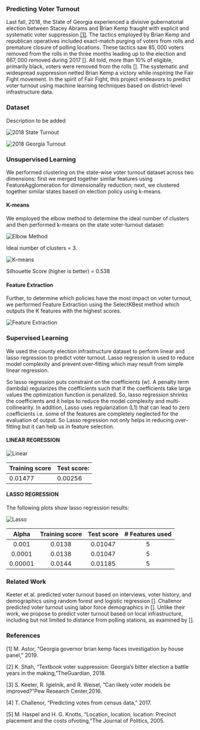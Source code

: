 ### Predicting Voter Turnout

Last fall, 2018, the State of Georgia experienced a divisive gubernatorial election between Stacey Abrams and Brian Kemp fraught with explicit and systematic voter suppression [[1]](https://www.nytimes.com/2019/03/06/us/politics/governor-brian-kemp-voter-suppression.html?partner=IFTTT). The tactics employed by Brian Kemp and republican operatives included exact-match purging of voters from rolls and premature closure of polling locations. These tactics saw $85,000$ voters removed from the rolls in the three months leading up to the election and $667,000$ removed during 2017 [[]](). All told, more than 10% of eligible, primarily black, voters were removed from the rolls [[]](). The systematic and widespread suppression netted Brian Kemp a victory while inspiring the Fair Fight movement. In the spirit of Fair Fight, this project endeavors to predict voter turnout using machine learning techniques based on district-level infrastructure data.

### Dataset
<!---
![2018 Turnout for Most USA Counties](plots/Choropleth/counties.png)-->

Description to be added
  
![2018 State Turnout](plots/Choropleth/usa.png) 

![2018 Georgia Turnout](plots/Choropleth/GA.png)



### Unsupervised Learning

We performed clustering on the state-wise voter turnout dataset across two dimensions: first we merged together similar features using FeatureAgglomeration for dimensionality reduction; next, we clustered together similar states based on election policy using k-means.

#### K-means

We employed the elbow method to determine the ideal number of clusters and then performed k-means on the state voter-turnout dataset:

![Elbow Method](plots/Kmeans/output_6_0.png)

Ideal number of clusters = 3.

![K-means](plots/Kmeans/newplot.png)

Silhouette Score (higher is better) = 0.538

#### Feature Extraction

Further, to determine which policies have the most impact on voter turnout, we performed Feature Extraction using the SelectKBest method which outputs the K features with the highest scores.

![Feature Extraction](plots/Kmeans/output_10_0.png)

### Supervised Learning

We used the county election infrastructure dataset to perform linear and lasso regression to predict voter turnout.
Lasso regression is used to reduce model complexity and prevent over-fitting which may result from simple linear regression.

So lasso regression puts constraint on the coefficients (w). A penalty term (lambda) regularizes the coefficients such that if the coefficients take large values the optimization function is penalized. So, lasso regression shrinks the coefficients and it helps to reduce the model complexity and multi-collinearity. In addition, Lasso uses regularization (L1) that can lead to zero coefficients i.e. some of the features are completely neglected for the evaluation of output. So Lasso regression not only helps in reducing over-fitting but it can help us in feature selection.

#### LINEAR REGRESSION

![Linear](plots/Linear_Lasso_Ridge/LinearRegression.png)

| Training score | Test score:  |
|----------------|--------------|
|    0.01477     |   0.00256    | 


<!---![LR](plots/Linear_Lasso_Ridge/test_actual.png){{height="500px" width="400px"}
![LR](plots/Linear_Lasso_Ridge/test_pred_linear.png){height="500px" width="400px"}-->


#### LASSO REGRESSION
The following plots show lasso regression results:

![Lasso](plots/Linear_Lasso_Ridge/LassoRegression.png)


  |     Alpha     | Training score|  Test score    |# Features used|
  |:-------------:|:-------------:|:--------------:|:-------------:| 
  |     0.001     |   0.0138      |    0.01047     |        5      |
  |    0.0001     |   0.0138      |    0.01047     |        5      |
  |    0.00001    |   0.0144      |    0.01185     |        5      |

<!---![LR](plots/Linear_Lasso_Ridge/test_actual.png){height="500px" width="400px"}
![Lasso](plots/Linear_Lasso_Ridge/test_pred_lasso.png){height="500px" width="400px"}-->

<!---Feature Extraction for county level dataset reveals 
![LR](plots/Linear_Lasso_Ridge/Feature_Extraction.PNG)-->

<!---Correlation between voter turnout and the different features in the dataset indicates:
![LR](plots/Linear_Lasso_Ridge/Correlation.PNG)-->

<!---We have a positive correlation between the number of voters assigned to a polling location and the voter turnout. Other features, while significant, are negetively correlated with voter turnout per our trained model.-->

### Related Work
Keeter et al. predicted voter turnout based on interviews, voter history, and demographics using random forest and logistic regression [[]](). Challenor predicted voter turnout using labor force demographics in [[]](). Unlike their work, we propose to predict voter turnout based on local infrastructure, including but not limited to distance from polling stations, as examined by [[]]().

### References
[1]  M. Astor, “Georgia governor brian kemp faces investigation by house panel,” 2019.

[2]  K. Shah, “Textbook voter suppression:  Georgia’s bitter election a battle years in the making,”TheGuardian, 2018.

[3]  S. Keeter, R. Igielnik, and R. Weisel, “Can likely voter models be improved?”Pew Research Center,2016.

[4]  T. Challenor, “Predicting votes from census data,” 2017.

[5]  M.  Haspel  and  H.  G.  Knotts,  “Location,  location,  location:   Precinct  placement  and  the  costs  ofvoting,”The Journal of Politics, 2005.
